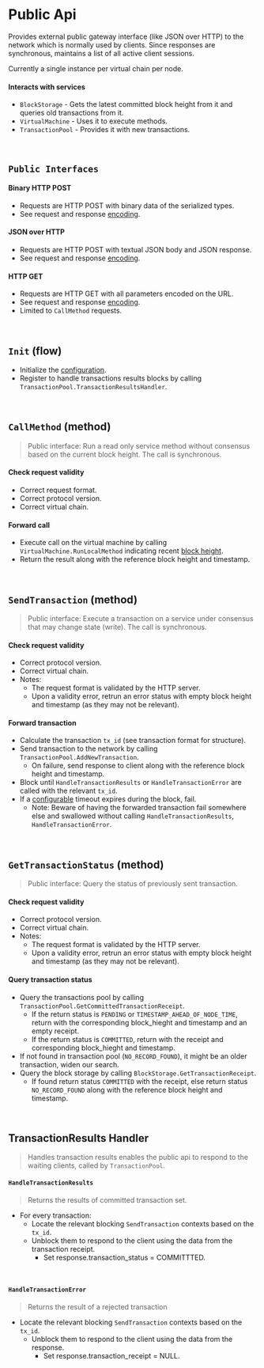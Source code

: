 # Public Api

Provides external public gateway interface (like JSON over HTTP) to the network which is normally used by clients. Since responses are synchronous, maintains a list of all active client sessions.

Currently a single instance per virtual chain per node.

#### Interacts with services

* `BlockStorage` - Gets the latest committed block height from it and queries old transactions from it.
* `VirtualMachine` - Uses it to execute methods.
* `TransactionPool` - Provides it with new transactions.

&nbsp;
## `Public Interfaces`

#### Binary HTTP POST
* Requests are HTTP POST with binary data of the serialized types.
* See request and response [encoding](../../encoding/client/binary-over-http.md).

#### JSON over HTTP
* Requests are HTTP POST with textual JSON body and JSON response.
* See request and response [encoding](../../encoding/client/json-over-http.md).

#### HTTP GET
* Requests are HTTP GET with all parameters encoded on the URL.
* See request and response [encoding](../../encoding/client/http-get.md).
* Limited to `CallMethod` requests.

&nbsp;
## `Init` (flow)

* Initialize the [configuration](../config/services.md).
* Register to handle transactions results blocks by calling `TransactionPool.TransactionResultsHandler`.

&nbsp;
## `CallMethod` (method)

> Public interface: Run a read only service method without consensus based on the current block height. The call is synchronous.

#### Check request validity
* Correct request format.
* Correct protocol version.
* Correct virtual chain.

#### Forward call
* Execute call on the virtual machine by calling `VirtualMachine.RunLocalMethod` indicating recent [block height](../../terminology.md).
* Return the result along with the reference block height and timestamp.

&nbsp;
## `SendTransaction` (method)

> Public interface: Execute a transaction on a service under consensus that may change state (write). The call is synchronous.

#### Check request validity
* Correct protocol version.
* Correct virtual chain.
* Notes: 
  * The request format is validated by the HTTP server.
  * Upon a validity error, retrun an error status with empty block height and timestamp (as they may not be relevant).
  
#### Forward transaction
* Calculate the transaction `tx_id` (see transaction format for structure).
* Send transaction to the network by calling `TransactionPool.AddNewTransaction`.
  * On failure, send response to client along with the reference block height and timestamp.
* Block until `HandleTransactionResults` or `HandleTransactionError` are called with the relevant `tx_id`.
* If a [configurable](../config/services.md) timeout expires during the block, fail.
  * Note: Beware of having the forwarded transaction fail somewhere else and swallowed without calling `HandleTransactionResults`, `HandleTransactionError`.

&nbsp;
## `GetTransactionStatus` (method)

> Public interface: Query the status of previously sent transaction.

#### Check request validity
* Correct protocol version.
* Correct virtual chain.
* Notes: 
  * The request format is validated by the HTTP server.
  * Upon a validity error, retrun an error status with empty block height and timestamp (as they may not be relevant).

#### Query transaction status
* Query the transactions pool by calling `TransactionPool.GetCommittedTransactionReceipt`.
  * If the return status is `PENDING` or `TIMESTAMP_AHEAD_OF_NODE_TIME`, return with the corresponding block_hieght and timestamp and an empty receipt.
  * If the return status is `COMMITTED`, return with the receipt and corresponding block_hieght and timestamp. 
* If not found in transaction pool (`NO_RECORD_FOUND`), it might be an older transaction, widen our search.
* Query the block storage by calling `BlockStorage.GetTransactionReceipt`.
  * If found return status `COMMITTED` with the receipt, else return status `NO_RECORD_FOUND` along with the reference block height and timestamp.

&nbsp;
## TransactionResults Handler

> Handles transaction results enables the public api to respond to the waiting clients, called by `TransactionPool`. 

#### `HandleTransactionResults`
> Returns the results of committed transaction set.
* For every transaction:
  * Locate the relevant blocking `SendTransaction` contexts based on the `tx_id`.
  * Unblock them to respond to the client using the data from the transaction receipt.
    * Set response.transaction_status = COMMITTTED. 

&nbsp;
#### `HandleTransactionError`
> Returns the result of a rejected transaction
* Locate the relevant blocking `SendTransaction` contexts based on the `tx_id`.
  * Unblock them to respond to the client using the data from the response.
    * Set response.transaction_receipt = NULL.
